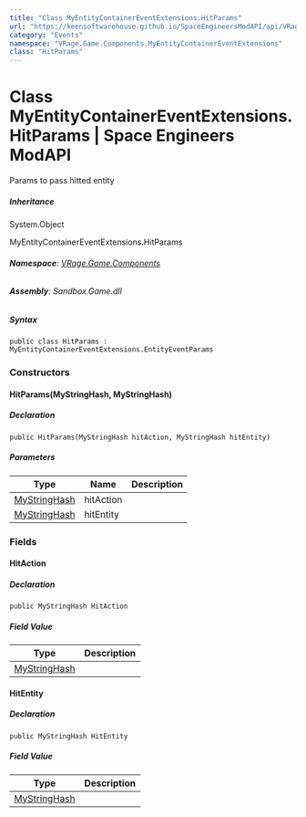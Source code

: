 ```yaml
---
title: "Class MyEntityContainerEventExtensions.HitParams"
url: "https://keensoftwarehouse.github.io/SpaceEngineersModAPI/api/VRage.Game.Components.MyEntityContainerEventExtensions.HitParams.html"
category: "Events"
namespace: "VRage.Game.Components.MyEntityContainerEventExtensions"
class: "HitParams"
---
```


# Class MyEntityContainerEventExtensions.HitParams | Space Engineers ModAPI

Params to pass hitted entity

##### Inheritance

System.Object

MyEntityContainerEventExtensions.HitParams

###### **Namespace**: [VRage.Game.Components](https://keensoftwarehouse.github.io/SpaceEngineersModAPI/api/VRage.Game.Components.html)

###### **Assembly**: Sandbox.Game.dll

##### Syntax

```
public class HitParams : MyEntityContainerEventExtensions.EntityEventParams
```

### Constructors

#### HitParams(MyStringHash, MyStringHash)

##### Declaration

```
public HitParams(MyStringHash hitAction, MyStringHash hitEntity)
```

##### Parameters

| Type | Name | Description |
| --- | --- | --- |
| [MyStringHash](https://keensoftwarehouse.github.io/SpaceEngineersModAPI/api/VRage.Utils.MyStringHash.html) | hitAction |     |
| [MyStringHash](https://keensoftwarehouse.github.io/SpaceEngineersModAPI/api/VRage.Utils.MyStringHash.html) | hitEntity |     |

### Fields

#### HitAction

##### Declaration

```
public MyStringHash HitAction
```

##### Field Value

| Type | Description |
| --- | --- |
| [MyStringHash](https://keensoftwarehouse.github.io/SpaceEngineersModAPI/api/VRage.Utils.MyStringHash.html) |     |

#### HitEntity

##### Declaration

```
public MyStringHash HitEntity
```

##### Field Value

| Type | Description |
| --- | --- |
| [MyStringHash](https://keensoftwarehouse.github.io/SpaceEngineersModAPI/api/VRage.Utils.MyStringHash.html) |     |